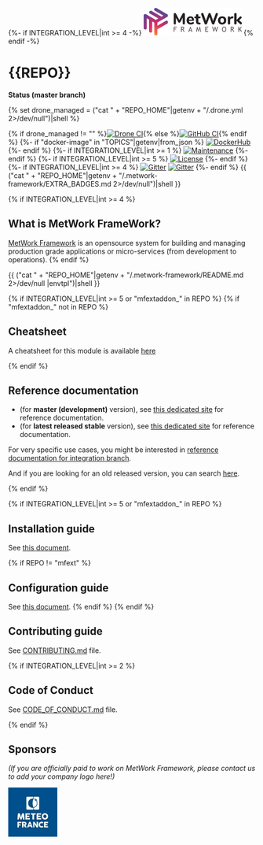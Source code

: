 {%- if INTEGRATION_LEVEL|int >= 4 -%}
[![logo](https://raw.githubusercontent.com/metwork-framework/resources/master/logos/metwork-white-logo-small.png)](http://www.metwork-framework.org)
{% endif -%}
# {{REPO}}

[//]: # (automatically generated from https://github.com/metwork-framework/github_organization_management/blob/master/common_files/README.md)

**Status (master branch)**

{% set drone_managed = ("cat " + "REPO_HOME"|getenv + "/.drone.yml 2>/dev/null")|shell %}

{% if drone_managed != "" %}[![Drone CI](http://metwork-framework.org:8000/api/badges/metwork-framework/{{REPO}}/status.svg)](http://metwork-framework.org:8000/metwork-framework/{{REPO}}){% else %}[![GitHub CI](https://github.com/metwork-framework/{{REPO}}/workflows/CI/badge.svg?branch=master)](https://github.com/metwork-framework/{{REPO}}/actions?query=workflow%3ACI+branch%3Amaster){% endif %}
{%- if "docker-image" in "TOPICS"|getenv|from_json %}
[![DockerHub](https://github.com/metwork-framework/resources/blob/master/badges/dockerhub_link.svg)](https://hub.docker.com/r/metwork/{{REPO[8:]}}/)
{%- endif %}
{%- if INTEGRATION_LEVEL|int >= 1 %}
[![Maintenance](https://raw.githubusercontent.com/metwork-framework/resources/master/badges/maintained.svg)](https://github.com/metwork-framework/resources/blob/master/badges/maintained.svg)
{%- endif %}
{%- if INTEGRATION_LEVEL|int >= 5 %}
[![License](https://github.com/metwork-framework/resources/blob/master/badges/bsd.svg)]()
{%- endif %}
{%- if INTEGRATION_LEVEL|int >= 4 %}
[![Gitter](https://github.com/metwork-framework/resources/blob/master/badges/community-en.svg)](https://gitter.im/metwork-framework/community-en?utm_source=badge&utm_medium=badge&utm_campaign=pr-badge)
[![Gitter](https://github.com/metwork-framework/resources/blob/master/badges/community-fr.svg)](https://gitter.im/metwork-framework/community-fr?utm_source=badge&utm_medium=badge&utm_campaign=pr-badge)
{%- endif %}
{{ ("cat " + "REPO_HOME"|getenv + "/.metwork-framework/EXTRA_BADGES.md 2>/dev/null")|shell }}

{% if INTEGRATION_LEVEL|int >= 4 %}
## What is MetWork FrameWork?

[MetWork Framework](https://metwork-framework.org) is an opensource system
for building and managing production grade applications or micro-services
(from development to operations).
{% endif %}

{{ ("cat " + "REPO_HOME"|getenv + "/.metwork-framework/README.md 2>/dev/null |envtpl")|shell }}

{% if INTEGRATION_LEVEL|int >= 5  or "mfextaddon_" in REPO %}
{% if "mfextaddon_" not in REPO %}

## Cheatsheet

A cheatsheet for this module is available [here](https://metwork-framework.org/pub/metwork/continuous_integration/docs/master/{{REPO}}/800-cheatsheet/)

{% endif %}

## Reference documentation

- (for **master (development)** version), see [this dedicated site](http://metwork-framework.org/pub/metwork/continuous_integration/docs/master/{{REPO}}/) for reference documentation.
- (for **latest released stable** version), see [this dedicated site](http://metwork-framework.org/pub/metwork/releases/docs/stable/{{REPO}}/) for reference documentation.

For very specific use cases, you might be interested in
[reference documentation for integration branch](http://metwork-framework.org/pub/metwork/continuous_integration/docs/integration/{{REPO}}/).

And if you are looking for an old released version, you can search [here](http://metwork-framework.org/pub/metwork/releases/docs/).

{% endif %}

{% if INTEGRATION_LEVEL|int >= 5  or "mfextaddon_" in REPO %}
## Installation guide

See [this document](https://metwork-framework.org/pub/metwork/continuous_integration/docs/master/{{REPO}}/100-installation_guide/).

{% if REPO != "mfext" %}
## Configuration guide

See [this document](https://metwork-framework.org/pub/metwork/continuous_integration/docs/master/{{REPO}}/300-configuration_guide/).
{% endif %}
{% endif %}

## Contributing guide

See [CONTRIBUTING.md](CONTRIBUTING.md) file.

{% if INTEGRATION_LEVEL|int >= 2 %}

## Code of Conduct

See [CODE_OF_CONDUCT.md](CODE_OF_CONDUCT.md) file.

{% endif %}

## Sponsors

*(If you are officially paid to work on MetWork Framework, please contact us to add your company logo here!)*

[![logo](https://raw.githubusercontent.com/metwork-framework/resources/master/sponsors/meteofrance-small.jpeg)](http://www.meteofrance.com)
